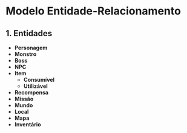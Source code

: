 # Modelo Entidade-Relacionamento 

## 1. Entidades

- **Personagem**
- **Monstro**
- **Boss**
- **NPC**
- **Item** 
  - **Consumível**
  - **Utilizável**
- **Recompensa**
- **Missão**
- **Mundo**
- **Local**
- **Mapa**
- **Inventário**
